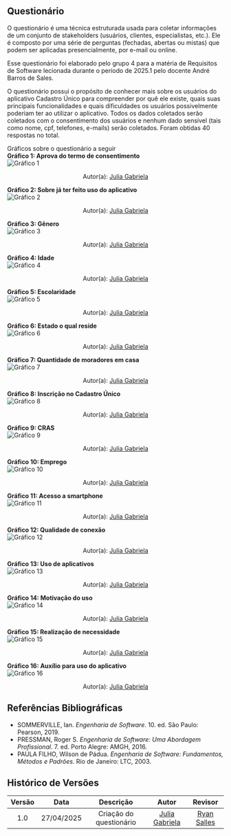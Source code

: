 ## Questionário

O questionário é uma técnica estruturada usada para coletar informações de um conjunto de stakeholders (usuários, clientes, especialistas, etc.). Ele é composto por uma série de perguntas (fechadas, abertas ou mistas) que podem ser aplicadas presencialmente, por e-mail ou online.  

Esse questionário foi elaborado pelo grupo 4 para a matéria de Requisitos de Software lecionada durante o período de 2025.1 pelo docente André Barros de Sales. 

O questionário possui o propósito de conhecer mais sobre os usuários do aplicativo Cadastro Único para compreender por quê ele existe, quais suas principais funcionalidades e quais dificuldades os usuários possivelmente poderiam ter ao utilizar o aplicativo.
Todos os dados coletados serão coletados com o consentimento dos usuários e nenhum dado sensível (tais como nome, cpf, telefones, e-mails) serão coletados. Foram obtidas 40 respostas no total.

Gráficos sobre o questionário a seguir  
**Gráfico 1: Aprova do termo de consentimento**  
<img src="../docs/assets/grafico1.png" alt="Gráfico 1">
<center>
 Autor(a): <a href="https://github.com/JuliaGabP" target = "_blank">Julia Gabriela</a></h6>
</center>

**Gráfico 2: Sobre já ter feito uso do aplicativo**  
<img src="../docs/assets/grafico2.png" alt="Gráfico 2">
<center>
 Autor(a): <a href="https://github.com/JuliaGabP" target = "_blank">Julia Gabriela</a></h6>
</center>

**Gráfico 3: Gênero**  
<img src="../docs/assets/grafico3.png" alt="Gráfico 3">
<center>
 Autor(a): <a href="https://github.com/JuliaGabP" target = "_blank">Julia Gabriela</a></h6>
</center>

**Gráfico 4: Idade**  
<img src="../docs/assets/grafico4.png" alt="Gráfico 4">
<center>
 Autor(a): <a href="https://github.com/JuliaGabP" target = "_blank">Julia Gabriela</a></h6>
</center>

**Gráfico 5: Escolaridade**  
<img src="../docs/assets/grafico5.png" alt="Gráfico 5">
<center>
 Autor(a): <a href="https://github.com/JuliaGabP" target = "_blank">Julia Gabriela</a></h6>
</center>

**Gráfico 6: Estado o qual reside**  
<img src="../docs/assets/grafico6.png" alt="Gráfico 6">
<center>
 Autor(a): <a href="https://github.com/JuliaGabP" target = "_blank">Julia Gabriela</a></h6>
</center>

**Gráfico 7: Quantidade de moradores em casa**  
<img src="../docs/assets/grafico7.png" alt="Gráfico 7">
<center>
 Autor(a): <a href="https://github.com/JuliaGabP" target = "_blank">Julia Gabriela</a></h6>
</center>

**Gráfico 8: Inscrição no Cadastro Único**  
<img src="../docs/assets/grafico8.png" alt="Gráfico 8">
<center>
 Autor(a): <a href="https://github.com/JuliaGabP" target = "_blank">Julia Gabriela</a></h6>
</center>

**Gráfico 9: CRAS**  
<img src="../docs/assets/grafico9.png" alt="Gráfico 9">
<center>
 Autor(a): <a href="https://github.com/JuliaGabP" target = "_blank">Julia Gabriela</a></h6>
</center>

**Gráfico 10: Emprego**  
<img src="../docs/assets/grafico10.png" alt="Gráfico 10">
<center>
 Autor(a): <a href="https://github.com/JuliaGabP" target = "_blank">Julia Gabriela</a></h6>
</center>

**Gráfico 11: Acesso a smartphone**   
<img src="../docs/assets/grafico11.png" alt="Gráfico 11">
<center>
 Autor(a): <a href="https://github.com/JuliaGabP" target = "_blank">Julia Gabriela</a></h6>
</center>

**Gráfico 12: Qualidade de conexão**  
<img src="../docs/assets/grafico12.png" alt="Gráfico 12">
<center>
 Autor(a): <a href="https://github.com/JuliaGabP" target = "_blank">Julia Gabriela</a></h6>
</center>

**Gráfico 13: Uso de aplicativos**  
<img src="../docs/assets/grafico13.png" alt="Gráfico 13">
<center>
 Autor(a): <a href="https://github.com/JuliaGabP" target = "_blank">Julia Gabriela</a></h6>
</center>

**Gráfico 14: Motivação do uso**  
<img src="../docs/assets/grafico14.png" alt="Gráfico 14">
<center>
 Autor(a): <a href="https://github.com/JuliaGabP" target = "_blank">Julia Gabriela</a></h6>
</center>

**Gráfico 15: Realização de necessidade**  
<img src="../docs/assets/grafico15.png" alt="Gráfico 15">
<center>
 Autor(a): <a href="https://github.com/JuliaGabP" target = "_blank">Julia Gabriela</a></h6>
</center>

**Gráfico 16: Auxílio para uso do aplicativo**  
<img src="../docs/assets/grafico16.png" alt="Gráfico 16">
<center>
 Autor(a): <a href="https://github.com/JuliaGabP" target = "_blank">Julia Gabriela</a></h6>
</center>

## Referências Bibliográficas
- SOMMERVILLE, Ian. *Engenharia de Software*. 10. ed. São Paulo: Pearson, 2019.
- PRESSMAN, Roger S. *Engenharia de Software: Uma Abordagem Profissional*. 7. ed. Porto Alegre: AMGH, 2016.
- PAULA FILHO, Wilson de Pádua. *Engenharia de Software: Fundamentos, Métodos e Padrões*. Rio de Janeiro: LTC, 2003.

## Histórico de Versões
| Versão | Data | Descrição  | Autor        | Revisor |
| :-----: | :----: | :----------: | :------------: | :--------: |
| 1.0    | 27/04/2025 | Criação do questionário |[Julia Gabriela](https://github.com/JuliaGabP)                   | [Ryan Salles](https://github.com/RA-Salles)  |
